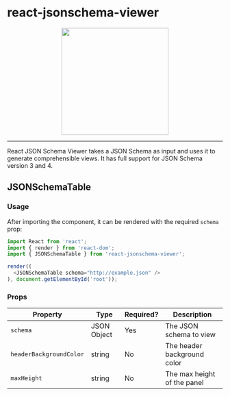 # react-jsonschema-viewer

<p align="center">
  <img src="https://raw.githubusercontent.com/taskcluster/react-jsonschema-viewer/master/viewer.png" height="250">
</p>

---

React JSON Schema Viewer takes a JSON Schema as input and uses it to generate comprehensible views.
It has full support for JSON Schema version 3 and 4.

## JSONSchemaTable

### Usage

After importing the component, it can be rendered with the required `schema` prop:

```js
import React from 'react';
import { render } from 'react-dom';
import { JSONSchemaTable } from 'react-jsonschema-viewer';

render((
  <JSONSchemaTable schema="http://example.json" />
), document.getElementById('root'));
````

### Props
| Property | Type        | Required? | Description             |
|----------|-------------|-----------|-------------------------|
| `schema` | JSON Object | Yes       | The JSON schema to view |
| `headerBackgroundColor` | string | No       | The header background color |
| `maxHeight` | string | No       | The max height of the panel |
